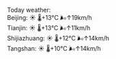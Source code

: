 Today weather:  
Beijing: ☀️   🌡️+13°C 🌬️↑19km/h  
Tianjin: ☀️   🌡️+13°C 🌬️↑11km/h  
Shijiazhuang: ☀️   🌡️+12°C 🌬️↑14km/h  
Tangshan: ☀️   🌡️+10°C 🌬️↑14km/h  
